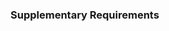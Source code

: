 <link rel="stylesheet" href="{{baseUrl}}/book/css/textbook.css">

<div class="website-content">

### Supplementary Requirements

<div id="main">

<include src="./introduction/topicPanel.md" />
<include src="./details/topicPanel.md" />
<include src="./usage/topicPanel.md" />

</div>
</div>
